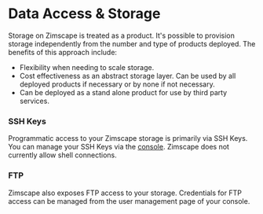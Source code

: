 # Data Access & Storage

Storage on Zimscape is treated as a product. It's possible to provision storage independently from the number 
and type of products deployed. The benefits of this approach include:

- Flexibility when needing to scale storage.
- Cost effectiveness as an abstract storage layer. Can be used by all deployed products if necessary or by
none if not necessary.
- Can be deployed as a stand alone product for use by third party services.

### SSH Keys

Programmatic access to your Zimscape storage is primarily via SSH Keys. You can manage your SSH Keys via the 
[console](console.md). Zimscape does not currently allow shell connections.
 
### FTP 

Zimscape also exposes FTP access to your storage. Credentials for FTP access can be managed from the user
management page of your console. 
